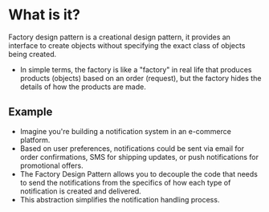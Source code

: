 # What is it?
Factory design pattern is a creational design pattern, it provides an interface to create objects without specifying the exact class of objects being created.
- In simple terms, the factory is like a "factory" in real life that produces products (objects) based on an order (request), but the factory hides the details of how the products are made.

## Example
- Imagine you're building a notification system in an e-commerce platform. 
- Based on user preferences, notifications could be sent via email for order confirmations, SMS for shipping updates, or push notifications for promotional offers. 
- The Factory Design Pattern allows you to decouple the code that needs to send the notifications from the specifics of how each type of notification is created and delivered. 
- This abstraction simplifies the notification handling process.